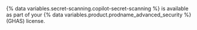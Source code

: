 {% data variables.secret-scanning.copilot-secret-scanning %} is available as part of your {% data variables.product.prodname_advanced_security %} (GHAS) license.
